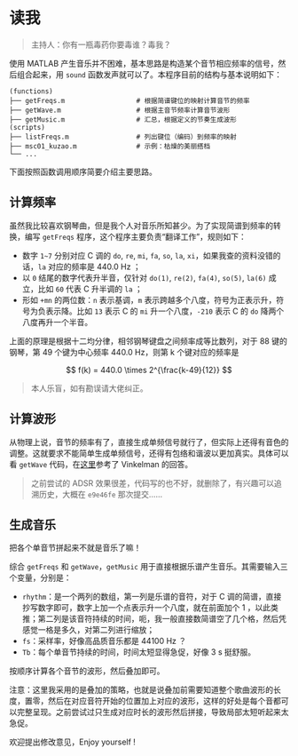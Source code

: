 # 读我

> 主持人：你有一瓶毒药你要毒谁？毒我？

使用 MATLAB 产生音乐并不困难，基本思路是构造某个音节相应频率的信号，然后组合起来，用 `sound` 函数发声就可以了。本程序目前的结构与基本说明如下：

```text
(functions)
├── getFreqs.m                  # 根据简谱键位的映射计算音节的频率
├── getWave.m                   # 根据主音节频率计算音节波形
├── getMusic.m                  # 汇总，根据定义的节奏生成波形
(scripts)
├── listFreqs.m                 # 列出键位（编码）到频率的映射
├── msc01_kuzao.m               # 示例：枯燥的美丽搭档
└── ...
```

下面按照函数调用顺序简要介绍主要思路。


## 计算频率

虽然我比较喜欢钢琴曲，但是我个人对音乐所知甚少。为了实现简谱到频率的转换，编写 `getFreqs` 程序，这个程序主要负责“翻译工作”，规则如下：

- 数字 `1~7` 分别对应 C 调的 `do`, `re`, `mi`, `fa`, `so`, `la`, `xi`，如果我查的资料没错的话，`la` 对应的频率是 440.0 Hz ；
- 以 `0` 结尾的数字代表升半音，仅针对 `do(1)`, `re(2)`,  `fa(4)`, `so(5)`, `la(6)` 成立，比如 `60` 代表 C 升半调的 `la` ；
- 形如 `+mn` 的两位数：`n` 表示基调，`m` 表示跨越多个八度，符号为正表示升，符号为负表示降。比如 `13` 表示 C 的 `mi` 升一个八度，`-210` 表示 C 的 `do` 降两个八度再升一个半音。
  
上面的原理是根据十二均分律，相邻钢琴键盘之间频率成等比数列，对于 88 键的钢琴，第 49 个键为中心频率 440.0 Hz，则第 k 个键对应的频率是

$$
f(k) = 440.0 \times 2^{\frac{k-49}{12}}
$$

> 本人乐盲，如有勘误请大佬纠正。


## 计算波形

从物理上说，音节的频率有了，直接生成单频信号就行了，但实际上还得有音色的调整。这就要求不能简单生成单频信号，还得有包络和谐波以更加真实。具体可以看 `getWave` 代码，在[这里](https://dsp.stackexchange.com/questions/46598/mathematical-equation-for-the-sound-wave-that-a-piano-makes)参考了 Vinkelman 的回答。

> 之前尝试的 ADSR 效果很差，代码写的也不好，就删除了，有兴趣可以追溯历史，大概在 `e9e46fe` 那次提交……


## 生成音乐

把各个单音节拼起来不就是音乐了嘛！

综合 `getFreqs` 和 `getWave`，`getMusic` 用于直接根据乐谱产生音乐。其需要输入三个变量，分别是：

- `rhythm`：是一个两列的数组，第一列是乐谱的音符，对于 C 调的简谱，直接抄写数字即可，数字上加一个点表示升一个八度，就在前面加个 1 ，以此类推；第二列是该音符持续的时间，呃，我一般直接数简谱空了几个格，然后凭感觉一格是多久，对第二列进行缩放；
- `fs`：采样率，好像高品质音乐都是 44100 Hz ？
- `Tb`：每个单音节持续的时间，时间太短显得急促，好像 3 s 挺舒服。

按顺序计算各个音节的波形，然后叠加即可。

注意：这里我采用的是叠加的策略，也就是说叠加前需要知道整个歌曲波形的长度，置零，然后在对应音符开始的位置加上对应的波形，这样的好处是每个音都可以完整呈现。之前尝试过只生成对应时长的波形然后拼接，导致局部太短听起来太急促。

欢迎提出修改意见，Enjoy yourself !